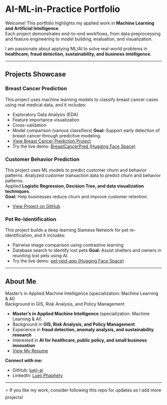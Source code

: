 # AI-ML-in-Practice Portfolio

Welcome! This portfolio highlights my applied work in **Machine Learning and Artificial Intelligence**.  
Each project demonstrates end-to-end workflows, from data preprocessing and feature engineering to model building, evaluation, and visualization.

I am passionate about applying ML/AI to solve real-world problems in **healthcare, fraud detection, sustainability, and business intelligence**.

---

## Projects Showcase

### Breast Cancer Prediction
This project uses machine learning models to classify breast cancer cases using real medical data, and it includes:  
- Exploratory Data Analysis (EDA)  
- Feature importance visualization  
- Cross-validation  
- Model comparison (various classifiers)
**Goal:** Support early detection of breast cancer through predictive modeling.
- [View Breast Cancer Prediction Project](https://Lueji-ai.github.io/AI-ML-in-Practice.github.io/BreastCancerPrediction/Updated_BreastCancerPred_BCP.html)
- Try the live demo: [BreastCancerPred (Hugging Face Space)](https://huggingface.co/spaces/phaphety2025/BreastCancerPred)  


### Customer Behavior Prediction
This project uses ML models to predict customer churn and behavior patterns.
Analyzed customer transaction data to predict churn and behavior patterns.  
Applied **Logistic Regression, Decision Tree, and data visualization techniques**.  
**Goal:** Help businesses reduce churn and improve customer retention.
- [View Project on GitHub](https://github.com/Lueji-ai/customer-behavior-prediction) 

### Pet Re-Identification
This project builds a deep learning Siamese Network for pet re-identification, and it includes:  
- Pairwise image comparison using contrastive learning  
- Database search to identify lost pets
**Goal:** Assist shelters and owners in reuniting lost pets using AI.
- Try the live demo: [pet-reid-app (Hugging Face Space)](https://huggingface.co/spaces/phaphety2025/pet-reid-app)  

---

## About Me
Master’s in Applied Machine Intelligence (specialization: Machine Learning & AI)  
Background in GIS, Risk Analysis, and Policy Management  
- **Master’s in Applied Machine Intelligence** (specialization: Machine Learning & AI)  
- Background in **GIS, Risk Analysis, and Policy Management**  
- Experience in **fraud detection, anomaly analysis, and sustainability research**  
- Interested in **AI for healthcare, public policy, and small business innovation**
- [View My Resume](https://github.com/Lueji-ai/AI-ML-in-Practice/blob/main/Resume.pdf)

**Connect with me:**  
- GitHub: [lueji-ai](https://github.com/lueji-ai)  
- LinkedIn: [Lueji Phaphety](https://www.linkedin.com/in/lueji-phaphety/)
  
---

⭐ If you like my work, consider following this repo for updates as I add more projects!
